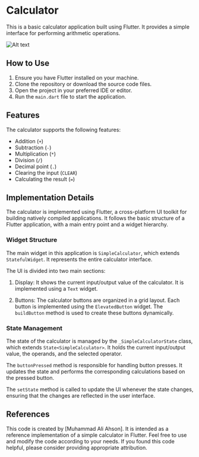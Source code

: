# Calculator

This is a basic calculator application built using Flutter. It provides a simple interface for performing arithmetic operations.


![Alt text](../../../Desktop/calculator.PNG)


## How to Use

1. Ensure you have Flutter installed on your machine.
2. Clone the repository or download the source code files.
3. Open the project in your preferred IDE or editor.
4. Run the `main.dart` file to start the application.

## Features

The calculator supports the following features:

- Addition (`+`)
- Subtraction (`-`)
- Multiplication (`*`)
- Division (`/`)
- Decimal point (`.`)
- Clearing the input (`CLEAR`)
- Calculating the result (`=`)

## Implementation Details

The calculator is implemented using Flutter, a cross-platform UI toolkit for building natively compiled applications. It follows the basic structure of a Flutter application, with a main entry point and a widget hierarchy.

### Widget Structure

The main widget in this application is `SimpleCalculator`, which extends `StatefulWidget`. It represents the entire calculator interface.

The UI is divided into two main sections:

1. Display: It shows the current input/output value of the calculator. It is implemented using a `Text` widget.

2. Buttons: The calculator buttons are organized in a grid layout. Each button is implemented using the `ElevatedButton` widget. The `buildButton` method is used to create these buttons dynamically.

### State Management

The state of the calculator is managed by the `_SimpleCalculatorState` class, which extends `State<SimpleCalculator>`. It holds the current input/output value, the operands, and the selected operator.

The `buttonPressed` method is responsible for handling button presses. It updates the state and performs the corresponding calculations based on the pressed button.

The `setState` method is called to update the UI whenever the state changes, ensuring that the changes are reflected in the user interface.

## References

This code is created by [Muhammad Ali Ahson]. It is intended as a reference implementation of a simple calculator in Flutter. Feel free to use and modify the code according to your needs. If you found this code helpful, please consider providing appropriate attribution.
